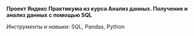 **Проект Яндекс Практикума из курса Анализ данных. Получение и анализ данных с помощью SQL**

*Инструменты и навыки:*
SQL, Pandas, Python
